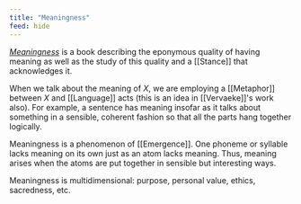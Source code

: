 ```yaml
---
title: "Meaningness"
feed: hide
---
```


_[Meaningness](https://meaningness.com/)_ is a book describing the eponymous quality of having meaning as well as the study of this quality and a [[Stance]] that acknowledges it. 

When we talk about the meaning of _X_, we are employing a [[Metaphor]] between _X_ and [[Language]] acts (this is an idea in [[Vervaeke]]'s work also). For example, a sentence has meaning insofar as it talks about something in a sensible, coherent fashion so that all the parts hang together logically. 

Meaningness is a phenomenon of [[Emergence]]. One phoneme or syllable lacks meaning on its own just as an atom lacks meaning. Thus, meaning arises when the atoms are put together in sensible but interesting ways. 


Meaningness is multidimensional: purpose, personal value, ethics, sacredness, etc.